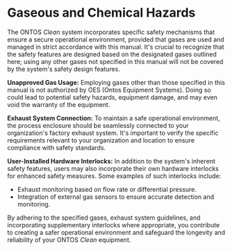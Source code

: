 # Gaseous and Chemical Hazards

The ONTOS _Clean_ system incorporates specific safety mechanisms that ensure a secure operational environment, provided that gases are used and managed in strict accordance with this manual. It's crucial to recognize that the safety features are designed based on the designated gases outlined here; using any other gases not specified in this manual will not be covered by the system's safety design features.

**Unapproved Gas Usage:** Employing gases other than those specified in this manual is not authorized by OES (Ontos Equipment Systems). Doing so could lead to potential safety hazards, equipment damage, and may even void the warranty of the equipment.

**Exhaust System Connection:** To maintain a safe operational environment, the process enclosure should be seamlessly connected to your organization's factory exhaust system. It's important to verify the specific requirements relevant to your organization and location to ensure compliance with safety standards.

**User-Installed Hardware Interlocks:** In addition to the system's inherent safety features, users may also incorporate their own hardware interlocks for enhanced safety measures. Some examples of such interlocks include:

* Exhaust monitoring based on flow rate or differential pressure.
* Integration of external gas sensors to ensure accurate detection and monitoring.

By adhering to the specified gases, exhaust system guidelines, and incorporating supplementary interlocks where appropriate, you contribute to creating a safer operational environment and safeguard the longevity and reliability of your ONTOS _Clean_ equipment.
